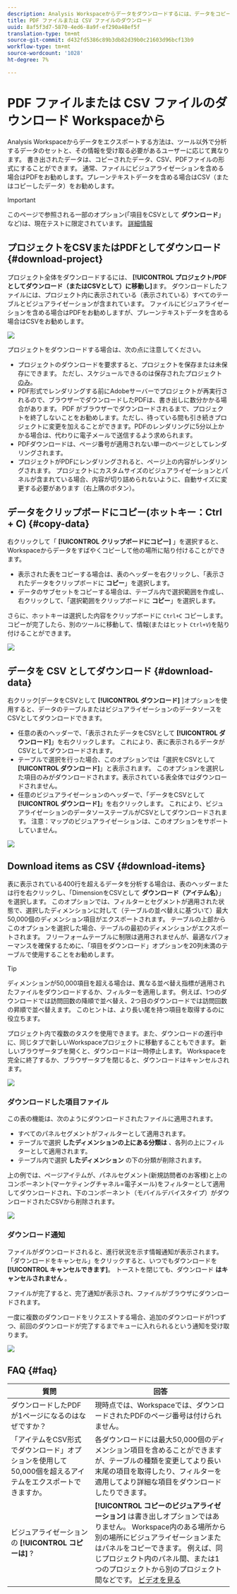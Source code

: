 ```yaml
---
description: Analysis Workspaceからデータをダウンロードするには、データをコピーするか、PDFおよびCSV形式でダウンロードします。
title: PDF ファイルまたは CSV ファイルのダウンロード
uuid: 8af5f3d7-5870-4ed6-8a9f-ef290a48ef5f
translation-type: tm+mt
source-git-commit: d432fd5386c89b3db82d39b0c21603d96bcf13b9
workflow-type: tm+mt
source-wordcount: '1028'
ht-degree: 7%

---
```



# PDF ファイルまたは CSV ファイルのダウンロード Workspaceから

Analysis Workspaceからデータをエクスポートする方法は、ツール以外で分析するデータのセットと、その情報を受け取る必要があるユーザーに応じて異なります。 書き出されたデータは、コピーされたデータ、CSV、PDFファイルの形式にすることができます。 通常、ファイルにビジュアライゼーションを含める場合はPDFをお勧めします。プレーンテキストデータを含める場合はCSV（またはコピーしたデータ）をお勧めします。

>[!IMPORTANT]
>
> このページで参照される一部のオプション(「項目をCSVとして **ダウンロード**」など)は、現在テストに限定されています。 [詳細情報](https://docs.adobe.com/content/help/ja-JP/analytics/landing/an-releases.html)

## プロジェクトをCSVまたはPDFとしてダウンロード {#download-project}

プロジェクト全体をダウンロードするには、 **[!UICONTROL プロジェクト/PDFとしてダウンロード（またはCSVとして）に移動し]**&#x200B;ます。 ダウンロードしたファイルには、プロジェクト内に表示されている（表示されている）すべてのテーブルとビジュアライゼーションが含まれています。 ファイルにビジュアライゼーションを含める場合はPDFをお勧めしますが、プレーンテキストデータを含める場合はCSVをお勧めします。

![](assets/download-project.png)

プロジェクトをダウンロードする場合は、次の点に注意してください。

* プロジェクトのダウンロードを要求すると、プロジェクトを保存または未保存にできます。 ただし、スケジュールできるのは保存されたプロジェクト [のみ](https://docs.adobe.com/content/help/en/analytics/analyze/analysis-workspace/curate-share/t-schedule-report.html)。
* PDF形式でレンダリングする前にAdobeサーバーでプロジェクトが再実行されるので、ブラウザーでダウンロードしたPDFは、書き出しに数分かかる場合があります。 PDF がブラウザーでダウンロードされるまで、プロジェクトを終了しないことをお勧めします。ただし、待っている間も引き続きプロジェクトに変更を加えることができます。PDFのレンダリングに5分以上かかる場合は、代わりに電子メールで送信するよう求められます。
* PDFダウンロードは、ページ番号が適用されない単一のページとしてレンダリングされます。
* プロジェクトがPDFにレンダリングされると、ページ上の内容がレンダリングされます。 プロジェクトにカスタムサイズのビジュアライゼーションとパネルが含まれている場合、内容が切り詰められないように、自動サイズに変更する必要があります（右上隅のボタン）。

## データをクリップボードにコピー(ホットキー：Ctrl + C) {#copy-data}

右クリックして「 **[!UICONTROL クリップボードにコピー]** 」を選択すると、Workspaceからデータをすばやくコピーして他の場所に貼り付けることができます。

* 表示された表をコピーする場合は、表のヘッダーを右クリックし、「表示されたデータをクリップボードに **コピー**」を選択します。
* データのサブセットをコピーする場合は、テーブル内で選択範囲を作成し、右クリックして、「選択範囲をクリップボードに **コピー**」を選択します。

さらに、ホットキーは選択した内容をクリップボードに `Ctrl+C` コピーします。 コピーが完了したら、別のツールに移動して、情報(またはヒット `Ctrl+V`)を貼り付けることができます。

![](assets/copy-selection.png)

## データを CSV としてダウンロード {#download-data}

右クリック[データをCSVとして **[!UICONTROL ダウンロード]** ]オプションを使用すると、データのテーブルまたはビジュアライゼーションのデータソースをCSVとしてダウンロードできます。

* 任意の表のヘッダーで、「表示されたデータをCSVとして **[!UICONTROL ダウンロード]**」を右クリックします。 これにより、表に表示されるデータがCSVとしてダウンロードされます。
* テーブルで選択を行った場合、このオプションでは「選択をCSVとして **[!UICONTROL ダウンロード]**」と表示されます。 このオプションを選択した項目のみがダウンロードされます。表示されている表全体ではダウンロードされません。
* 任意のビジュアライゼーションのヘッダーで、「データをCSVとして **[!UICONTROL ダウンロード]**」を右クリックします。 これにより、ビジュアライゼーションのデータソーステーブルがCSVとしてダウンロードされます。 注意：マップのビジュアライゼーションは、このオプションをサポートしていません。

![](assets/download-data-viz.png)

## Download items as CSV {#download-items}

表に表示されている400行を超えるデータを分析する場合は、表のヘッダーまたは行を右クリックし、「DimensionをCSVとして **ダウンロード（アイテム名）**」を選択します。 このオプションでは、フィルターとセグメントが適用された状態で、選択したディメンションに対して（テーブルの並べ替えに基づいて）最大50,000個のディメンション項目がエクスポートされます。 テーブルの上部からこのオプションを選択した場合、テーブルの最初のディメンションがエクスポートされます。 フリーフォームテーブルに制限は適用されませんが、最適なパフォーマンスを確保するために、「項目をダウンロード」オプションを20列未満のテーブルで使用することをお勧めします。

>[!TIP]
>
> ディメンションが50,000項目を超える場合は、異なる並べ替え指標が適用されたファイルをダウンロードするか、フィルターを適用します。 例えば、1つのダウンロードでは訪問回数の降順で並べ替え、2つ目のダウンロードでは訪問回数の昇順で並べ替えます。 このヒントは、より長い尾を持つ項目を取得するのに役立ちます。

プロジェクト内で複数のタスクを使用できます。また、ダウンロードの進行中に、同じタブで新しいWorkspaceプロジェクトに移動することもできます。 新しいブラウザータブを開くと、ダウンロードは一時停止します。 Workspaceを完全に終了するか、ブラウザータブを閉じると、ダウンロードはキャンセルされます。

![](assets/download-items.png)

### ダウンロードした項目ファイル

この表の機能は、次のようにダウンロードされたファイルに適用されます。

* すべてのパネルセグメントがフィルターとして適用されます。
* テーブルで選択 **したディメンションの上にある分類は** 、各列の上にフィルターとして適用されます。
* テーブル内で選択 **したディメンション** の下の分類が削除されます。

上の例では、ページアイテムが、パネルセグメント(新規訪問者のお客様)と上のコンポーネント(マーケティングチャネル=電子メール)をフィルターとして適用してダウンロードされ、下のコンポーネント（モバイルデバイスタイプ）がダウンロードされたCSVから削除されます。

![](assets/downloaded-file.png)

### ダウンロード通知

ファイルがダウンロードされると、進行状況を示す情報通知が表示されます。 「ダウンロードをキャンセル」をクリックすると、いつでもダウンロードを **[!UICONTROL キャンセルできます]**。 トーストを閉じても、ダウンロード **はキャンセルされません** 。

ファイルが完了すると、完了通知が表示され、ファイルがブラウザにダウンロードされます。

一度に複数のダウンロードをリクエストする場合、追加のダウンロードが1つずつ、前回のダウンロードが完了するまでキューに入れられるという通知を受け取ります。

![](assets/toast.png)

## FAQ {#faq}

| 質問 | 回答 |
| --- | --- |
| ダウンロードしたPDFが1ページになるのはなぜですか？ | 現時点では、Workspaceでは、ダウンロードされたPDFのページ番号は付けられません。 |
| 「アイテムをCSV形式でダウンロード」オプションを使用して50,000個を超えるアイテムをエクスポートできますか。 | 各ダウンロードには最大50,000個のディメンション項目を含めることができますが、テーブルの種類を変更してより長い末尾の項目を取得したり、フィルターを適用してより詳細な項目をダウンロードしたりできます。 |
| ビジュアライゼーションの **[!UICONTROL コピーは]** ? | **[!UICONTROL コピーのビジュアライゼーション]** は書き出しオプションではありません。 Workspace内のある場所から別の場所にビジュアライゼーションまたはパネルをコピーできます。 例えば、同じプロジェクト内のパネル間、または1つのプロジェクトから別のプロジェクト間などです。 [ビデオを見る](https://www.youtube.com/watch?v=lvmAdKNfWQw) |

